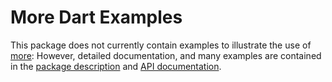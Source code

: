 More Dart Examples
==================

This package does not currently contain examples to illustrate the use of [more](https://github.com/renggli/dart-more): However, detailed documentation, and many examples are contained in the [package description](https://pub.dev/packages/more) and [API documentation](https://pub.dev/documentation/more/latest/).

